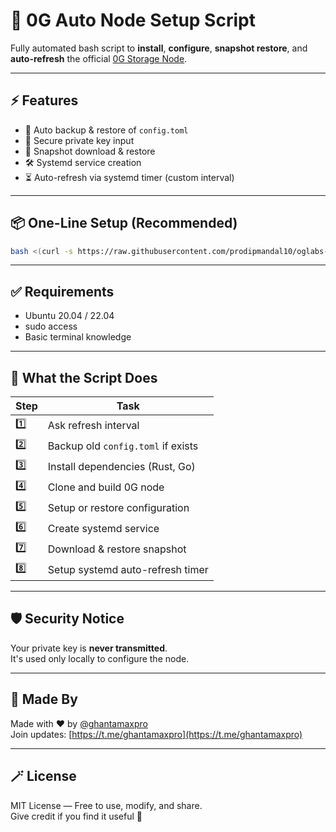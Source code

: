 # 🚀 0G Auto Node Setup Script

Fully automated bash script to **install**, **configure**, **snapshot restore**, and **auto-refresh** the official [0G Storage Node](https://github.com/0glabs/0g-storage-node).

---

## ⚡ Features

- 🔄 Auto backup & restore of `config.toml`
- 🔐 Secure private key input
- 🧊 Snapshot download & restore
- 🛠️ Systemd service creation
- ⏳ Auto-refresh via systemd timer (custom interval)

---

## 📦 One-Line Setup (Recommended)

```bash
bash <(curl -s https://raw.githubusercontent.com/prodipmandal10/oglabs-one-clik/main/oglabs.sh)
```

---

## ✅ Requirements

- Ubuntu 20.04 / 22.04
- sudo access
- Basic terminal knowledge

---

## 🧠 What the Script Does

| Step | Task                                |
|------|-------------------------------------|
| 1️⃣   | Ask refresh interval                |
| 2️⃣   | Backup old `config.toml` if exists |
| 3️⃣   | Install dependencies (Rust, Go)    |
| 4️⃣   | Clone and build 0G node            |
| 5️⃣   | Setup or restore configuration     |
| 6️⃣   | Create systemd service             |
| 7️⃣   | Download & restore snapshot        |
| 8️⃣   | Setup systemd auto-refresh timer   |

---

## 🛡 Security Notice

Your private key is **never transmitted**.  
It's used only locally to configure the node.

---

## 🙋 Made By

Made with ❤️ by [@ghantamaxpro](https://t.me/ghantamaxpro)  
Join updates: [https://t.me/ghantamaxpro](https://t.me/ghantamaxpro)

---

## 🪄 License

MIT License — Free to use, modify, and share.  
Give credit if you find it useful 💫
